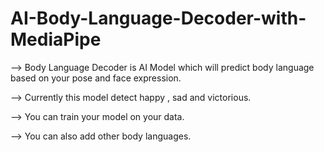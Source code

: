 # AI-Body-Language-Decoder-with-MediaPipe

--> Body Language Decoder is AI Model which will predict body language based on your pose and face expression.

--> Currently this model detect happy , sad and victorious.

--> You can train your model on your data.

--> You can also add other body languages.

